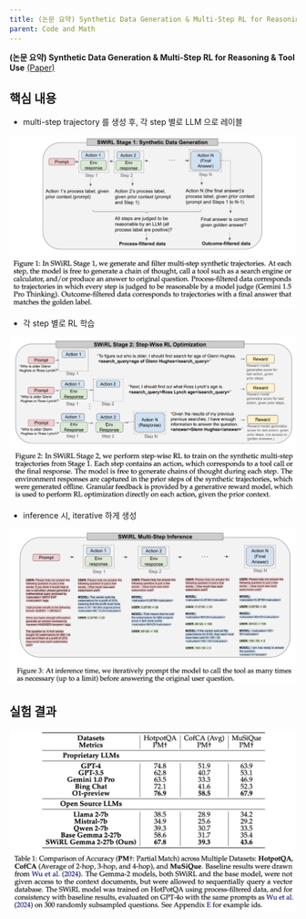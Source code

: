 ```yaml
---
title: (논문 요약) Synthetic Data Generation & Multi-Step RL for Reasoning & Tool Use
parent: Code and Math
---
```


**(논문 요약) Synthetic Data Generation & Multi-Step RL for Reasoning & Tool Use** [(Paper)](https://arxiv.org/pdf/2504.04736)


## 핵심 내용
- multi-step trajectory 를 생성 후, 각 step 별로 LLM 으로 레이블

<img src="/data/papers/synthrl/stage1.png" width="800" />

- 각 step 별로 RL 학습 

<img src="/data/papers/synthrl/stage2.png" width="800" />

- inference 시, iterative 하게 생성 

<img src="/data/papers/synthrl/inference.png" width="800" />

## 실험 결과

<img src="/data/papers/synthrl/result.png" width="800" />
